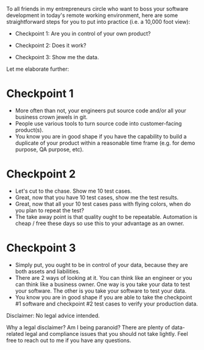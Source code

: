 To all friends in my entrepreneurs circle who want to boss your software development in today's remote working environment, here are some straightforward steps for you to put into practice (i.e. a 10,000 foot view):

- Checkpoint 1: Are you in control of your own product?

- Checkpoint 2: Does it work?

- Checkpoint 3: Show me the data.

Let me elaborate further:
# Checkpoint 1
- More often than not, your engineers put source code and/or all your business crown jewels in git. 
- People use various tools to turn source code into customer-facing product(s). 
- You know you are in good shape if you have the capability to build a duplicate of your product within a reasonable time frame (e.g. for demo purpose, QA purpose, etc).

# Checkpoint 2
- Let's cut to the chase. Show me 10 test cases.
- Great, now that you have 10 test cases, show me the test results.
- Great, now that all your 10 test cases pass with flying colors, when do you plan to repeat the test?
- The take away point is that quality ought to be repeatable. Automation is cheap / free these days so use this to your advantage as an owner.

# Checkpoint 3
- Simply put, you ought to be in control of your data, because they are both assets and liabilities.
- There are 2 ways of looking at it. You can think like an engineer or you can think like a business owner. One way is you take your data to test your software. The other is you take your software to test your data.
- You know you are in good shape if you are able to take the checkpoint #1 software and checkpoint #2 test cases to verify your production data.

Disclaimer: No legal advice intended.

Why a legal disclaimer? Am I being paranoid? There are plenty of data-related legal and compliance issues that you should not take lightly. Feel free to reach out to me if you have any questions.
